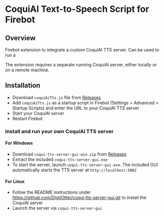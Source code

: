 # CoquiAI Text-to-Speech Script for Firebot

## Overview
Firebot extension to integrate a custom CoquiAI TTS server. Can be used to run a

The extension requires a separate running CoquiAI server, either locally or on a remote machine. 

## Installation
- Download `coquiAiTts.js` file from [Releases](https://github.com/DigitOtter/firebot-script-coqui-ai-tts/releases)
- Add `coquiAiTts.js` as a startup script in Firebot (Settings > Advanced > Startup Scripts) and enter the URL to your CoquiAI TTS server
- Start your CoquiAI server
- Restart Firebot

### Install and run your own CoquiAI TTS server

#### For Windows
- Download `coqui-tts-server-gui-win.zip` from [Releases](https://github.com/DigitOtter/firebot-script-coqui-ai-tts/releases)
- Extract the included `coqui-tts-server-gui.exe`
- To start the server, launch `coqui-tts-server-gui.exe`. The included GUI automatically starts the TTS server at `http://localhost:5002`

#### For Linux
- Follow the README instructions under https://github.com/DigitOtter/coqui-tts-server-gui.git to install the CoquiAI server
- Launch the server via `coqui-tts-server-gui`
